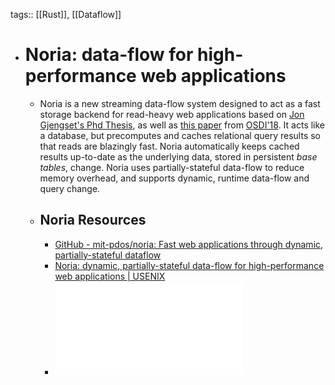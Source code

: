 tags:: [[Rust]], [[Dataflow]]

- # Noria: data-flow for high-performance web applications
	- Noria is a new streaming data-flow system designed to act as a fast storage backend for read-heavy web applications based on [Jon Gjengset's Phd Thesis](https://jon.thesquareplanet.com/papers/phd-thesis.pdf), as well as [this paper](https://jon.tsp.io/papers/osdi18-noria.pdf) from [OSDI'18](https://www.usenix.org/conference/osdi18/presentation/gjengset). It acts like a database, but precomputes and caches relational query results so that reads are blazingly fast. Noria automatically keeps cached results up-to-date as the underlying data, stored in persistent *base tables*, change. Noria uses partially-stateful data-flow to reduce memory overhead, and supports dynamic, runtime data-flow and query change.
	- ## Noria Resources
		- [GitHub - mit-pdos/noria: Fast web applications through dynamic, partially-stateful dataflow](https://github.com/mit-pdos/noria)
		- [Noria: dynamic, partially-stateful data-flow for high-performance web applications | USENIX](https://www.usenix.org/conference/osdi18/presentation/gjengset)
		- ![Partial State in Dataflow-Based Materialized Views.pdf](../assets/Partial_State_in_Dataflow-Based_Materialized_Views_1710658133349_0.pdf)